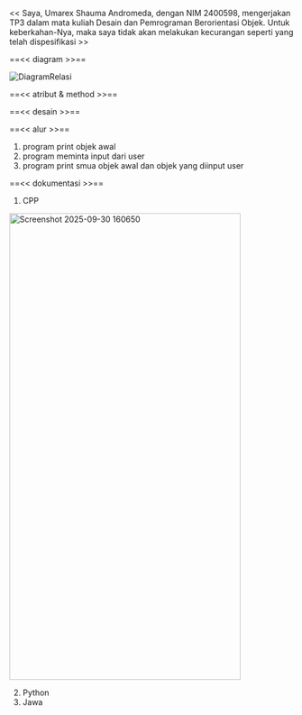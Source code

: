<< Saya, Umarex Shauma Andromeda, dengan NIM 2400598, mengerjakan TP3 dalam mata kuliah Desain dan Pemrograman Berorientasi Objek. Untuk keberkahan-Nya, maka saya tidak akan melakukan kecurangan seperti yang telah dispesifikasi >>

==<< diagram >>==

![DiagramRelasi](https://github.com/user-attachments/assets/a8c150df-e365-4b7d-a6ca-dd3ce75a5e69)

==<< atribut & method >>==

==<< desain >>==

==<< alur >>==
1. program print objek awal
2. program meminta input dari user
3. program print smua objek awal dan objek yang diinput user

==<< dokumentasi >>==

1. CPP

<img width="410" height="828" alt="Screenshot 2025-09-30 160650" src="https://github.com/user-attachments/assets/4c870c56-1e44-4bfc-b516-22640cb36119" />

2. Python
4. Jawa
